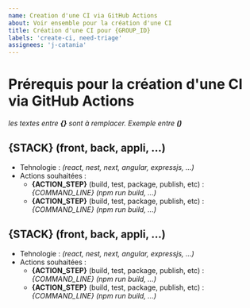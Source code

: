 ```yaml
---
name: Creation d'une CI via GitHub Actions
about: Voir ensemble pour la création d'une CI
title: Création d'une CI pour {GROUP_ID}
labels: 'create-ci, need-triage'
assignees: 'j-catania'
---
```


# Prérequis pour la création d'une CI via GitHub Actions
_les textes entre **{}** sont à remplacer. Exemple entre **()**_

## {STACK} (front, back, appli, ...)
   - Tehnologie : _(react, nest, next, angular, expressjs, ...)_
   - Actions souhaitées :
       - **{ACTION_STEP}** (build, test, package, publish, etc) : _{COMMAND_LINE}_ _(npm run build, ...)_
       - **{ACTION_STEP}** (build, test, package, publish, etc) : _{COMMAND_LINE}_ _(npm run build, ...)_

## {STACK} (front, back, appli, ...)
   - Tehnologie : _(react, nest, next, angular, expressjs, ...)_
   - Actions souhaitées :
       - **{ACTION_STEP}** (build, test, package, publish, etc) : _{COMMAND_LINE}_ _(npm run build, ...)_
       - **{ACTION_STEP}** (build, test, package, publish, etc) : _{COMMAND_LINE}_ _(npm run build, ...)_

